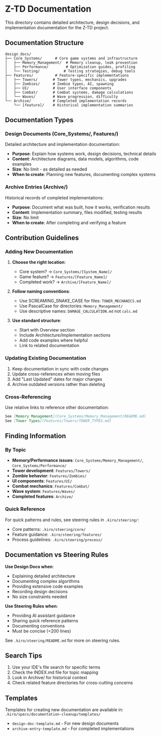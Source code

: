 # Z-TD Documentation

This directory contains detailed architecture, design decisions, and implementation documentation for the Z-TD project.

## Documentation Structure

```
design_docs/
├── Core_Systems/      # Core game systems and infrastructure
│   ├── Memory_Management/  # Memory cleanup, leak prevention
│   ├── Performance/        # Optimization guides, profiling
│   └── Testing/           # Testing strategies, debug tools
├── Features/          # Feature-specific implementations
│   ├── Towers/       # Tower types, mechanics, upgrades
│   ├── Zombies/      # Zombie types, AI, spawning
│   ├── UI/           # User interface components
│   ├── Combat/       # Combat systems, damage calculations
│   └── Waves/        # Wave progression, difficulty
└── Archive/          # Completed implementation records
    └── [feature]/    # Historical implementation summaries
```

## Documentation Types

### Design Documents (Core_Systems/, Features/)
Detailed architecture and implementation documentation:
- **Purpose**: Explain how systems work, design decisions, technical details
- **Content**: Architecture diagrams, data models, algorithms, code examples
- **Size**: No limit - as detailed as needed
- **When to create**: Planning new features, documenting complex systems

### Archive Entries (Archive/)
Historical records of completed implementations:
- **Purpose**: Document what was built, how it works, verification results
- **Content**: Implementation summary, files modified, testing results
- **Size**: No limit
- **When to create**: After completing and verifying a feature

## Contribution Guidelines

### Adding New Documentation

1. **Choose the right location**:
   - Core system? → `Core_Systems/[System_Name]/`
   - Game feature? → `Features/[Feature_Name]/`
   - Completed work? → `Archive/[Feature_Name]/`

2. **Follow naming conventions**:
   - Use SCREAMING_SNAKE_CASE for files: `TOWER_MECHANICS.md`
   - Use PascalCase for directories: `Memory_Management/`
   - Use descriptive names: `DAMAGE_CALCULATION.md` not `calc.md`

3. **Use standard structure**:
   - Start with Overview section
   - Include Architecture/Implementation sections
   - Add code examples where helpful
   - Link to related documentation

### Updating Existing Documentation

1. Keep documentation in sync with code changes
2. Update cross-references when moving files
3. Add "Last Updated" dates for major changes
4. Archive outdated versions rather than deleting

### Cross-Referencing

Use relative links to reference other documentation:
```markdown
See [Memory Management](Core_Systems/Memory_Management/README.md)
See [Tower Types](Features/Towers/TOWER_TYPES.md)
```

## Finding Information

### By Topic

- **Memory/Performance issues**: `Core_Systems/Memory_Management/`, `Core_Systems/Performance/`
- **Tower development**: `Features/Towers/`
- **Zombie behavior**: `Features/Zombies/`
- **UI components**: `Features/UI/`
- **Combat mechanics**: `Features/Combat/`
- **Wave system**: `Features/Waves/`
- **Completed features**: `Archive/`

### Quick Reference

For quick patterns and rules, see steering rules in `.kiro/steering/`:
- Core patterns: `.kiro/steering/core/`
- Feature guidance: `.kiro/steering/features/`
- Process guidelines: `.kiro/steering/process/`

## Documentation vs Steering Rules

**Use Design Docs when**:
- Explaining detailed architecture
- Documenting complex algorithms
- Providing extensive code examples
- Recording design decisions
- No size constraints needed

**Use Steering Rules when**:
- Providing AI assistant guidance
- Sharing quick reference patterns
- Documenting conventions
- Must be concise (<200 lines)

See `.kiro/steering/README.md` for more on steering rules.

## Search Tips

1. Use your IDE's file search for specific terms
2. Check the INDEX.md file for topic mapping
3. Look in Archive/ for historical context
4. Check related feature directories for cross-cutting concerns

## Templates

Templates for creating new documentation are available in:
`.kiro/specs/documentation-cleanup/templates/`

- `design-doc-template.md` - For new design documents
- `archive-entry-template.md` - For completed implementations
